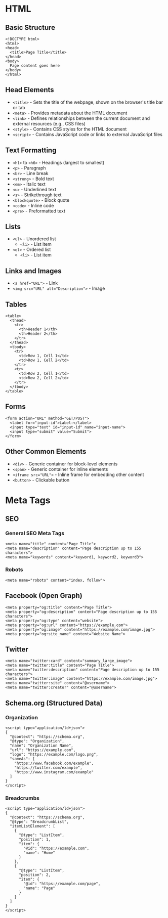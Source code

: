 # HTML

## Basic Structure

```
<!DOCTYPE html>
<html>
<head>
  <title>Page Title</title>
</head>
<body>
  Page content goes here
</body>
</html>
```

## Head Elements

* `<title>` - Sets the title of the webpage, shown on the browser's title bar or tab
* `<meta>` - Provides metadata about the HTML document
* `<link>` - Defines relationships between the current document and external resources (e.g., CSS files)
* `<style>` - Contains CSS styles for the HTML document
* `<script>` - Contains JavaScript code or links to external JavaScript files

## Text Formatting

* `<h1>` to `<h6>` - Headings (largest to smallest)
* `<p>` - Paragraph
* `<br>` - Line break
* `<strong>` - Bold text
* `<em>` - Italic text
* `<u>` - Underlined text
* `<s>` - Strikethrough text
* `<blockquote>` - Block quote
* `<code>` - Inline code
* `<pre>` - Preformatted text

## Lists

* `<ul>` - Unordered list
  * `<li>` - List item
* `<ol>` - Ordered list
  * `<li>` - List item

## Links and Images

* `<a href="URL">` - Link
* `<img src="URL" alt="Description">` - Image

## Tables

```
<table>
  <thead>
    <tr>
      <th>Header 1</th>
      <th>Header 2</th>
    </tr>
  </thead>
  <tbody>
    <tr>
      <td>Row 1, Cell 1</td>
      <td>Row 1, Cell 2</td>
    </tr>
    <tr>
      <td>Row 2, Cell 1</td>
      <td>Row 2, Cell 2</td>
    </tr>
  </tbody>
</table>
```

## Forms

```
<form action="URL" method="GET/POST">
  <label for="input-id">Label:</label>
  <input type="text" id="input-id" name="input-name">
  <input type="submit" value="Submit">
</form>
```

## Other Common Elements

* `<div>` - Generic container for block-level elements
* `<span>` - Generic container for inline elements
* `<iframe src="URL">` - Inline frame for embedding other content
* `<button>` - Clickable button


# Meta Tags

## SEO

### General SEO Meta Tags

```
<meta name="title" content="Page Title">
<meta name="description" content="Page description up to 155 characters">
<meta name="keywords" content="keyword1, keyword2, keyword3">
```

### Robots

```
<meta name="robots" content="index, follow">
```

## Facebook (Open Graph)

```
<meta property="og:title" content="Page Title">
<meta property="og:description" content="Page description up to 155 characters">
<meta property="og:type" content="website">
<meta property="og:url" content="https://example.com">
<meta property="og:image" content="https://example.com/image.jpg">
<meta property="og:site_name" content="Website Name">
```

## Twitter

```
<meta name="twitter:card" content="summary_large_image">
<meta name="twitter:title" content="Page Title">
<meta name="twitter:description" content="Page description up to 155 characters">
<meta name="twitter:image" content="https://example.com/image.jpg">
<meta name="twitter:site" content="@username">
<meta name="twitter:creator" content="@username">
```

## Schema.org (Structured Data)

### Organization

```
<script type="application/ld+json">
{
  "@context": "https://schema.org",
  "@type": "Organization",
  "name": "Organization Name",
  "url": "https://example.com",
  "logo": "https://example.com/logo.png",
  "sameAs": [
    "https://www.facebook.com/example",
    "https://twitter.com/example",
    "https://www.instagram.com/example"
  ]
}
</script>
```

### Breadcrumbs

```
<script type="application/ld+json">
{
  "@context": "https://schema.org",
  "@type": "BreadcrumbList",
  "itemListElement": [
    {
      "@type": "ListItem",
      "position": 1,
      "item": {
        "@id": "https://example.com",
        "name": "Home"
      }
    },
    {
      "@type": "ListItem",
      "position": 2,
      "item": {
        "@id": "https://example.com/page",
        "name": "Page"
      }
    }
  ]
}
</script>
```
